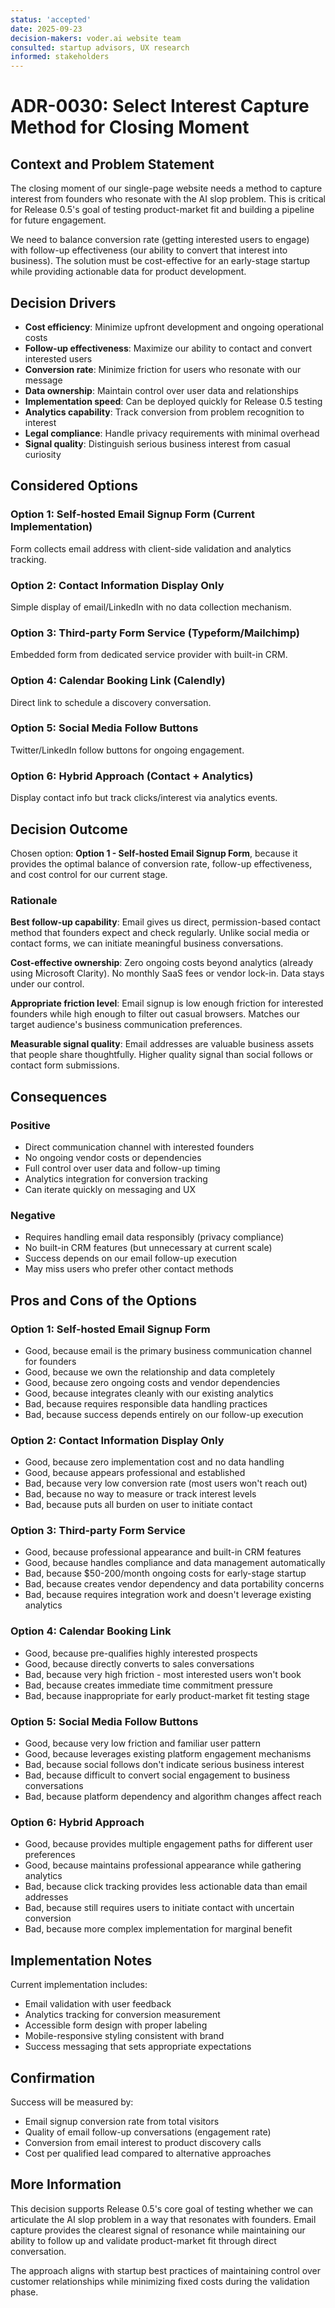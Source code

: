 ```yaml
---
status: 'accepted'
date: 2025-09-23
decision-makers: voder.ai website team
consulted: startup advisors, UX research
informed: stakeholders
---
```


# ADR-0030: Select Interest Capture Method for Closing Moment

## Context and Problem Statement

The closing moment of our single-page website needs a method to capture interest from founders who resonate with the AI slop problem. This is critical for Release 0.5's goal of testing product-market fit and building a pipeline for future engagement.

We need to balance conversion rate (getting interested users to engage) with follow-up effectiveness (our ability to convert that interest into business). The solution must be cost-effective for an early-stage startup while providing actionable data for product development.

## Decision Drivers

- **Cost efficiency**: Minimize upfront development and ongoing operational costs
- **Follow-up effectiveness**: Maximize our ability to contact and convert interested users
- **Conversion rate**: Minimize friction for users who resonate with our message
- **Data ownership**: Maintain control over user data and relationships
- **Implementation speed**: Can be deployed quickly for Release 0.5 testing
- **Analytics capability**: Track conversion from problem recognition to interest
- **Legal compliance**: Handle privacy requirements with minimal overhead
- **Signal quality**: Distinguish serious business interest from casual curiosity

## Considered Options

### Option 1: Self-hosted Email Signup Form (Current Implementation)

Form collects email address with client-side validation and analytics tracking.

### Option 2: Contact Information Display Only

Simple display of email/LinkedIn with no data collection mechanism.

### Option 3: Third-party Form Service (Typeform/Mailchimp)

Embedded form from dedicated service provider with built-in CRM.

### Option 4: Calendar Booking Link (Calendly)

Direct link to schedule a discovery conversation.

### Option 5: Social Media Follow Buttons

Twitter/LinkedIn follow buttons for ongoing engagement.

### Option 6: Hybrid Approach (Contact + Analytics)

Display contact info but track clicks/interest via analytics events.

## Decision Outcome

Chosen option: **Option 1 - Self-hosted Email Signup Form**, because it provides the optimal balance of conversion rate, follow-up effectiveness, and cost control for our current stage.

### Rationale

**Best follow-up capability**: Email gives us direct, permission-based contact method that founders expect and check regularly. Unlike social media or contact forms, we can initiate meaningful business conversations.

**Cost-effective ownership**: Zero ongoing costs beyond analytics (already using Microsoft Clarity). No monthly SaaS fees or vendor lock-in. Data stays under our control.

**Appropriate friction level**: Email signup is low enough friction for interested founders while high enough to filter out casual browsers. Matches our target audience's business communication preferences.

**Measurable signal quality**: Email addresses are valuable business assets that people share thoughtfully. Higher quality signal than social follows or contact form submissions.

## Consequences

### Positive

- Direct communication channel with interested founders
- No ongoing vendor costs or dependencies
- Full control over user data and follow-up timing
- Analytics integration for conversion tracking
- Can iterate quickly on messaging and UX

### Negative

- Requires handling email data responsibly (privacy compliance)
- No built-in CRM features (but unnecessary at current scale)
- Success depends on our email follow-up execution
- May miss users who prefer other contact methods

## Pros and Cons of the Options

### Option 1: Self-hosted Email Signup Form

- Good, because email is the primary business communication channel for founders
- Good, because we own the relationship and data completely
- Good, because zero ongoing costs and vendor dependencies
- Good, because integrates cleanly with our existing analytics
- Bad, because requires responsible data handling practices
- Bad, because success depends entirely on our follow-up execution

### Option 2: Contact Information Display Only

- Good, because zero implementation cost and no data handling
- Good, because appears professional and established
- Bad, because very low conversion rate (most users won't reach out)
- Bad, because no way to measure or track interest levels
- Bad, because puts all burden on user to initiate contact

### Option 3: Third-party Form Service

- Good, because professional appearance and built-in CRM features
- Good, because handles compliance and data management automatically
- Bad, because $50-200/month ongoing costs for early-stage startup
- Bad, because creates vendor dependency and data portability concerns
- Bad, because requires integration work and doesn't leverage existing analytics

### Option 4: Calendar Booking Link

- Good, because pre-qualifies highly interested prospects
- Good, because directly converts to sales conversations
- Bad, because very high friction - most interested users won't book
- Bad, because creates immediate time commitment pressure
- Bad, because inappropriate for early product-market fit testing stage

### Option 5: Social Media Follow Buttons

- Good, because very low friction and familiar user pattern
- Good, because leverages existing platform engagement mechanisms
- Bad, because social follows don't indicate serious business interest
- Bad, because difficult to convert social engagement to business conversations
- Bad, because platform dependency and algorithm changes affect reach

### Option 6: Hybrid Approach

- Good, because provides multiple engagement paths for different user preferences
- Good, because maintains professional appearance while gathering analytics
- Bad, because click tracking provides less actionable data than email addresses
- Bad, because still requires users to initiate contact with uncertain conversion
- Bad, because more complex implementation for marginal benefit

## Implementation Notes

Current implementation includes:

- Email validation with user feedback
- Analytics tracking for conversion measurement
- Accessible form design with proper labeling
- Mobile-responsive styling consistent with brand
- Success messaging that sets appropriate expectations

## Confirmation

Success will be measured by:

- Email signup conversion rate from total visitors
- Quality of email follow-up conversations (engagement rate)
- Conversion from email interest to product discovery calls
- Cost per qualified lead compared to alternative approaches

## More Information

This decision supports Release 0.5's core goal of testing whether we can articulate the AI slop problem in a way that resonates with founders. Email capture provides the clearest signal of resonance while maintaining our ability to follow up and validate product-market fit through direct conversation.

The approach aligns with startup best practices of maintaining control over customer relationships while minimizing fixed costs during the validation phase.
